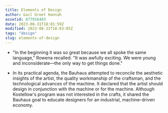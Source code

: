 ```yaml
---
title: Elements of Design
author: Gail Greet Hannah
assetid: 877916403
date: 2023-08-31T18:01:59Z
modified: 2023-08-31T18:03:05Z
tags: "design"
slug: elements-of-design
---
```


*  "In the beginning it was so great because we all spoke the same language," Rowena recalled. "It was awfully exciting. We were young and inconsiderate—the only way to get things done." 

*  In its practical agenda, the Bauhaus attempted to reconcile the aesthetic insights of the artist, the quality workmanship of the craftsman, and the technological advances of the machine. It declared that the artist should design in conjunction with the machine or for the machine. Although Kostellow's program was not interested in the crafts, it shared the Bauhaus goal to educate designers for an industrial, machine-driven economy.

